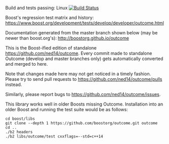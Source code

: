 Build and tests passing: Linux [![Build Status](https://travis-ci.org/boostorg/outcome.svg?branch=master)](https://travis-ci.org/boostorg/outcome)

Boost's regression test matrix and history: https://www.boost.org/development/tests/develop/developer/outcome.html

Documentation generated from the master branch shown below (may be newer than boost.org's): http://boostorg.github.io/outcome

This is the Boost-ified edition of standalone https://github.com/ned14/outcome.
Every commit made to standalone Outcome (develop and master branches only) gets
automatically converted and merged to here.

Note that changes made here may not get noticed in a timely fashion.
Please try to send pull requests to https://github.com/ned14/outcome/pulls instead.

Similarly, please report bugs to https://github.com/ned14/outcome/issues.

This library works well in older Boosts missing Outcome. Installation into an
older Boost and running the test suite would be as follows:

```
cd boost/libs
git clone --depth 1 https://github.com/boostorg/outcome.git outcome
cd ..
./b2 headers
./b2 libs/outcome/test cxxflags=--std=c++14
```
